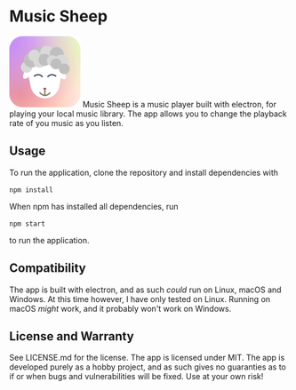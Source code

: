 # Music Sheep
![logo](/build/icons/128x128.png)
Music Sheep is a music player built with electron, for playing your local music library.
The app allows you to change the playback rate of you music as you listen.

## Usage
To run the application, clone the repository and install dependencies with
```
npm install
```

When npm has installed all dependencies, run

```
npm start
```
to run the application.

## Compatibility
The app is built with electron, and as such _could_ run on Linux, macOS and Windows.
At this time however, I have only tested on Linux. Running on macOS _might_ work, and it probably won't work on Windows.

## License and Warranty
See LICENSE.md for the license. The app is licensed under MIT.
The app is developed purely as a hobby project, and as such gives no guaranties as to if or when bugs and vulnerabilities will be fixed. Use at your own risk!
